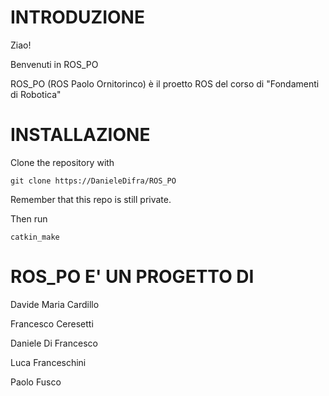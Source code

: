 # INTRODUZIONE #

Ziao!

Benvenuti in ROS_PO

ROS_PO (ROS Paolo Ornitorinco) è il proetto ROS del corso di "Fondamenti di Robotica"


# INSTALLAZIONE #

Clone the repository with

```
git clone https://DanieleDifra/ROS_PO
```

Remember that this repo is still private.

Then run

```
catkin_make
``` 

# ROS_PO E' UN PROGETTO DI #


Davide Maria Cardillo

Francesco Ceresetti

Daniele Di Francesco

Luca Franceschini

Paolo Fusco

